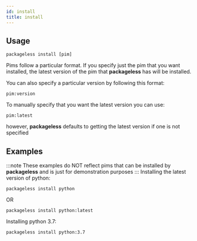 ```yaml
---
id: install
title: install
---
```


## Usage
```
packageless install [pim]
```

Pims follow a particular format. If you specify just the pim that you want installed, the latest version of the pim that **packageless** has will be installed.

You can also specify a particular version by following this format:
```
pim:version
```

To manually specify that you want the latest version you can use:
```
pim:latest
```
however, **packageless** defaults to getting the latest version if one is not specified

## Examples
:::note
These examples do NOT reflect pims that can be installed by **packageless** and is just for demonstration purposes
:::
Installing the latest version of python:
```
packageless install python
```
OR
```
packageless install python:latest
```

Installing python 3.7:
```
packageless install python:3.7
```